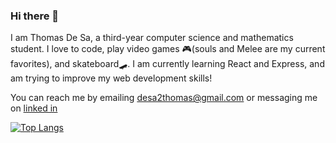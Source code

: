 ### Hi there 👋
I am Thomas De Sa, a third-year computer science and mathematics student. I love to code, play video games 🎮(souls and Melee are my current favorites), and skateboard🛹. 
I am currently learning React and Express, and am trying to improve my web development skills!

You can reach me by emailing desa2thomas@gmail.com or messaging me on [linked in](https://www.linkedin.com/in/thomas-de-sa-598379248/)

[![Top Langs](https://github-readme-stats.vercel.app/api/top-langs/?username=desa-thomas&layout=donut)](https://github.com/anuraghazra/github-readme-stats)
<!--
**desa-thomas/desa-thomas** is a ✨ _special_ ✨ repository because its `README.md` (this file) appears on your GitHub profile.

Here are some ideas to get you started:

- 🔭 I’m currently working on ...
- 🌱 I’m currently learning ...
- 👯 I’m looking to collaborate on ...
- 🤔 I’m looking for help with ...
- 💬 Ask me about ...
- 📫 How to reach me: ...
- 😄 Pronouns: ...
- ⚡ Fun fact: ...
-->
